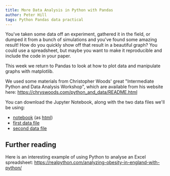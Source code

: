 ```yaml
---
title: More Data Analysis in Python with Pandas
author: Peter Hill
tags: Python Pandas data practical
---
```


You've taken some data off an experiment, gathered it in the field, or
dumped it from a bunch of simulations and you've found some amazing
result! How do you quickly show off that result in a beautiful graph?
You could use a spreadsheet, but maybe you want to make it
reproducible and include the code in your paper.

This week we return to Pandas to look at how to plot data and
manipulate graphs with matplotlib.

We used some materials from Christopher Woods' great "Intermediate
Python and Data Analysis Workshop", which are available from his
website here: <https://chryswoods.com/python_and_data/README.html>

You can download the Jupyter Notebook, along with the two data files
we'll be using:

- [notebook](/pandas_files/pandas.ipynb) (as
  [html](/pandas_files/pandas.html))
- [first data file](/pandas_files/city_pop.csv)
- [second data file](/pandas_files/cetml1659on.datpandas_files/cetml1659on.dat)


## Further reading

Here is an interesting example of using Python to analyse an Excel
spreadsheet:
<https://realpython.com/analyzing-obesity-in-england-with-python/>

